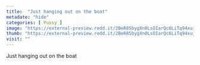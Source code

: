 ```yaml
---
title:  "Just hanging out on the boat"
metadate: "hide"
categories: [ Pussy ]
image: "https://external-preview.redd.it/2BeR85bygXn0LsOIarQc6LiTq94xuj4t9BS1QueDlFI.jpg?auto=webp&s=5a8aed50c4440eddcfb5c075b7d508184c68ae91"
thumb: "https://external-preview.redd.it/2BeR85bygXn0LsOIarQc6LiTq94xuj4t9BS1QueDlFI.jpg?width=960&crop=smart&auto=webp&s=d250b940bedb435105d1e33e3b4a0a28dbbe077f"
visit: ""
---
```

Just hanging out on the boat
